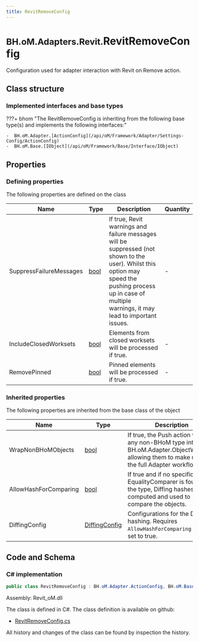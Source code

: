 ```yaml
---
title: RevitRemoveConfig
---
```


# <small>BH.oM.Adapters.Revit.</small>**RevitRemoveConfig**

Configuration used for adapter interaction with Revit on Remove action.

## Class structure

### Implemented interfaces and base types

???+ bhom "The RevitRemoveConfig is inheriting from the following base type(s) and implements the following interfaces:"

    -  BH.oM.Adapter.[ActionConfig](/api/oM/Framework/Adapter/Settings-Config/ActionConfig)
    -  BH.oM.Base.[IObject](/api/oM/Framework/Base/Interface/IObject)


## Properties



### Defining properties

The following properties are defined on the class

| Name             | Type             | Description      | Quantity         |
|------------------|------------------|------------------|------------------|
| SuppressFailureMessages | [bool](https://learn.microsoft.com/en-us/dotnet/api/System.Boolean?view=netstandard-2.0) | If true, Revit warnings and failure messages will be suppressed (not shown to the user). Whilst this option may speed the pushing process up in case of multiple warnings, it may lead to important issues. | - |
| IncludeClosedWorksets | [bool](https://learn.microsoft.com/en-us/dotnet/api/System.Boolean?view=netstandard-2.0) | Elements from closed worksets will be processed if true. | - |
| RemovePinned | [bool](https://learn.microsoft.com/en-us/dotnet/api/System.Boolean?view=netstandard-2.0) | Pinned elements will be processed if true. | - |


### Inherited properties
The following properties are inherited from the base class of the object

| Name             | Type             | Description      | Quantity         |
|------------------|------------------|------------------|------------------|
| WrapNonBHoMObjects | [bool](https://learn.microsoft.com/en-us/dotnet/api/System.Boolean?view=netstandard-2.0) | If true, the Push action wraps any non-BHoM type into a BH.oM.Adapter.ObjectWrapper, allowing them to make use of the full Adapter workflow. | - |
| AllowHashForComparing | [bool](https://learn.microsoft.com/en-us/dotnet/api/System.Boolean?view=netstandard-2.0) | If true and if no specific EqualityComparer is found for the type, Diffing hashes are computed and used to compare the objects. | - |
| DiffingConfig | [DiffingConfig](/api/oM/Framework/Diffing/DiffingConfig) | Configurations for the Diffing hashing. Requires `AllowHashForComparing` to be set to true. | - |


## Code and Schema

### C# implementation

``` C# title="C#"
public class RevitRemoveConfig : BH.oM.Adapter.ActionConfig, BH.oM.Base.IObject
```

Assembly: Revit_oM.dll

The class is defined in C#. The class definition is available on github:

- [RevitRemoveConfig.cs](https://github.com/BHoM/Revit_Toolkit/blob/develop/Revit_oM/Config\RevitRemoveConfig.cs)

All history and changes of the class can be found by inspection the history.
